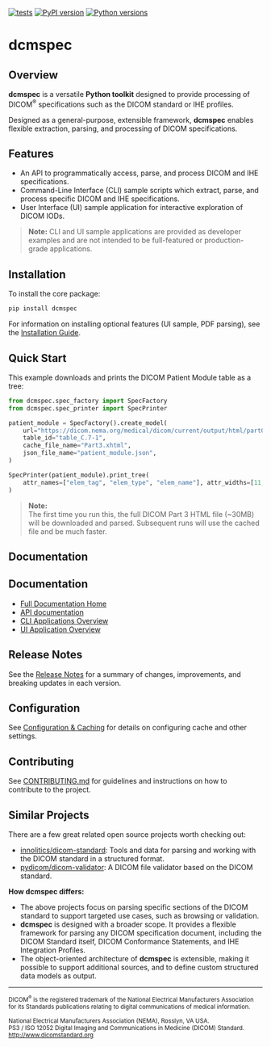 [![tests](https://github.com/dwikler/dcmspec/actions/workflows/test.yml/badge.svg)](https://github.com/dwikler/dcmspec/actions/workflows/test.yml)
[![PyPI version](https://badge.fury.io/py/dcmspec.svg)](https://badge.fury.io/py/dcmspec)
[![Python versions](https://img.shields.io/pypi/pyversions/dcmspec.svg)](https://pypi.org/project/dcmspec/)

# dcmspec

## Overview

**dcmspec** is a versatile **Python toolkit** designed to provide processing of DICOM<sup>®</sup> specifications such as the DICOM standard or IHE profiles.

Designed as a general-purpose, extensible framework, **dcmspec** enables flexible extraction, parsing, and processing of DICOM specifications.

## Features

- An API to programmatically access, parse, and process DICOM and IHE specifications.
- Command-Line Interface (CLI) sample scripts which extract, parse, and process specific DICOM and IHE specifications.
- User Interface (UI) sample application for interactive exploration of DICOM IODs.

> **Note:** CLI and UI sample applications are provided as developer examples and are not intended to be full-featured or production-grade applications.

## Installation

To install the core package:

```bash
pip install dcmspec
```

For information on installing optional features (UI sample, PDF parsing), see the [Installation Guide](https://dwikler.github.io/dcmspec/installation/).

## Quick Start

This example downloads and prints the DICOM Patient Module table as a tree:

```python
from dcmspec.spec_factory import SpecFactory
from dcmspec.spec_printer import SpecPrinter

patient_module = SpecFactory().create_model(
    url="https://dicom.nema.org/medical/dicom/current/output/html/part03.html",
    table_id="table_C.7-1",
    cache_file_name="Part3.xhtml",
    json_file_name="patient_module.json",
)

SpecPrinter(patient_module).print_tree(
    attr_names=["elem_tag", "elem_type", "elem_name"], attr_widths=[11, 2, 64]
)
```

> **Note:**  
> The first time you run this, the full DICOM Part 3 HTML file (~30MB) will be downloaded and parsed. Subsequent runs will use the cached file and be much faster.

## Documentation

## Documentation

- [Full Documentation Home](https://dwikler.github.io/dcmspec/)
- [API documentation](https://dwikler.github.io/dcmspec/api/)
- [CLI Applications Overview](https://dwikler.github.io/dcmspec/cli/)
- [UI Application Overview](https://dwikler.github.io/dcmspec/ui/)

## Release Notes

See the [Release Notes](https://dwikler.github.io/dcmspec/changelog/) for a summary of changes, improvements, and breaking updates in each version.

## Configuration

See [Configuration & Caching](https://dwikler.github.io/dcmspec/configuration/) for details on configuring cache and other settings.

## Contributing

See [CONTRIBUTING.md](https://github.com/dwikler/dcmspec/blob/main/CONTRIBUTING.md) for guidelines and instructions on how to contribute to the project.

## Similar Projects

There are a few great related open source projects worth checking out:

- [innolitics/dicom-standard](https://github.com/innolitics/dicom-standard): Tools and data for parsing and working with the DICOM standard in a structured format.
- [pydicom/dicom-validator](https://github.com/pydicom/dicom-validator): A DICOM file validator based on the DICOM standard.

**How dcmspec differs:**

- The above projects focus on parsing specific sections of the DICOM standard to support targeted use cases, such as browsing or validation.
- **dcmspec** is designed with a broader scope. It provides a flexible framework for parsing any DICOM specification document, including the DICOM Standard itself, DICOM Conformance Statements, and IHE Integration Profiles.
- The object-oriented architecture of **dcmspec** is extensible, making it possible to support additional sources, and to define custom structured data models as output.

---

<sub>
DICOM<sup>®</sup> is the registered trademark of the National Electrical Manufacturers Association for its Standards publications relating to digital communications of medical information.<br>
<br>
National Electrical Manufacturers Association (NEMA), Rosslyn, VA USA.<br>
PS3 / ISO 12052 Digital Imaging and Communications in Medicine (DICOM) Standard.<br>
<a href="http://www.dicomstandard.org">http://www.dicomstandard.org</a>
</sub>
